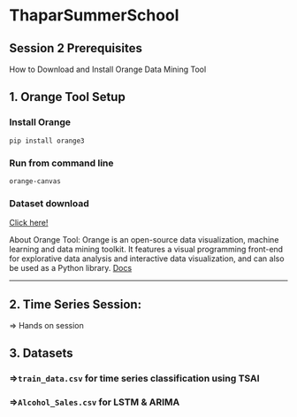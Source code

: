 # ThaparSummerSchool
## Session 2 Prerequisites

How to Download and Install Orange Data Mining Tool <br>

## 1. Orange Tool Setup

### Install Orange
```pip install orange3```

### Run from command line
```orange-canvas```


<!-- ## 2. Install Orange Data Mining Tool

[Video guide](https://www.youtube.com/watch?v=_vgslAii7ho)-->

### Dataset download

[Click here!](https://drive.google.com/drive/folders/1laslGXvtgDjsEE8QaWXzgpWzaul5TTQG?usp=sharing)

About Orange Tool: Orange is an open-source data visualization, machine learning and data mining toolkit. It features a visual programming front-end for explorative data analysis and interactive data visualization, and can also be used as a Python library. [Docs](https://orange.biolab.si/docs/) 

--------------------------------------------------------------------------------------------------------------------------------

## 2. Time Series Session:

=> Hands on session <!--  [![Open In Colab](https://colab.research.google.com/assets/colab-badge.svg)](https://colab.research.google.com/drive/1ikAgGcgW4J5sz_EfCbBW31YdgY0FQFZu?usp=sharing) <br> -->

## 3. Datasets
### =>```train_data.csv``` for time series classification using TSAI
### =>```Alcohol_Sales.csv``` for LSTM & ARIMA
